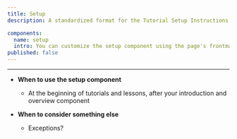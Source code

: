 ```yaml
---
title: Setup
description: A standardized format for the Tutorial Setup Instructions of your tutorial or lesson.

components:
  name: setup
  intro: You can customize the setup component using the page's frontmatter.
published: false
---
```


---

*  **When to use the setup component**
    * At the beginning of tutorials and lessons, after your introduction and overview component

*  **When to consider something else**
    * Exceptions?


